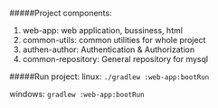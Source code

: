 #####Project components:
1. web-app: web application, bussiness, html 
2. common-utils: common utilities for whole project
3. authen-author: Authentication & Authorization
4. common-repository: General repository for mysql 

#####Run project:
linux: ```./gradlew :web-app:bootRun ```

windows: ```gradlew :web-app:bootRun```